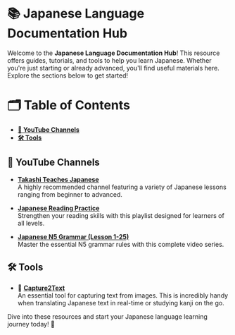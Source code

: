 # 📚 **Japanese Language Documentation Hub**

Welcome to the **Japanese Language Documentation Hub**! This resource offers guides, tutorials, and tools to help you learn Japanese. Whether you're just starting or already advanced, you'll find useful materials here. Explore the sections below to get started!



# 🗂 **Table of Contents**
- **[🎥 YouTube Channels](#-youtube-channels)**
- **[🛠 Tools](#-tools)**



## 🎥 **YouTube Channels**

- [**Takashi Teaches Japanese**](https://www.youtube.com/@Takashi_teaches_Japanese)  
  A highly recommended channel featuring a variety of Japanese lessons ranging from beginner to advanced.

- [**Japanese Reading Practice**](https://www.youtube.com/playlist?list=PLefw3goTt1CgNjT0XwUZwYokwWM86VMLI)  
  Strengthen your reading skills with this playlist designed for learners of all levels.

- [**Japanese N5 Grammar (Lesson 1-25)**](https://www.youtube.com/playlist?list=PLKOA3pgec-PYUd-aX8ArRqgfX8jvtJy6-)  
  Master the essential N5 grammar rules with this complete video series.



## 🛠 **Tools**

- 📝 [**Capture2Text**](https://capture2text.sourceforge.net/)  
  An essential tool for capturing text from images. This is incredibly handy when translating Japanese text in real-time or studying kanji on the go.



Dive into these resources and start your Japanese language learning journey today! 🚀

